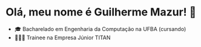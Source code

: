 # Olá, meu nome é Guilherme Mazur! 👋


- 🎓 Bacharelado em Engenharia da Computação na UFBA (cursando)
- 👨🏻‍💻 Trainee na Empresa Júnior TITAN
